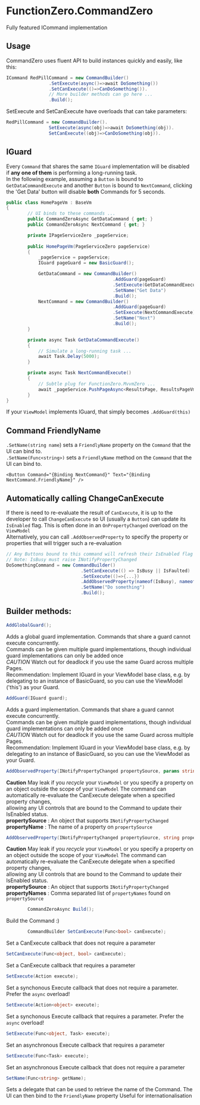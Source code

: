 # FunctionZero.CommandZero
Fully featured ICommand implementation


## Usage

CommandZero uses fluent API to build instances quickly and easily, like this:  
```csharp
ICommand RedPillCommand = new CommandBuilder()
                .SetExecute(async()=>await DoSomething())
                .SetCanExecute(()=>CanDoSomething()).
                // More builder methods can go here ...
                .Build(); 
```

SetExecute and SetCanExecute have overloads that can take parameters:
```csharp
RedPillCommand = new CommandBuilder().
                SetExecute(async(obj)=>await DoSomething(obj)).
                SetCanExecute((obj)=>CanDoSomething(obj)).
```

## IGuard
Every `Command` that shares the same `IGuard` implementation will be disabled if **any one of them** is performing a long-running task.<br/>
In the following example, assuming a `Button` is bound to `GetDataCommandExecute` and another `Button` is bound to `NextCommand`, 
clicking the 'Get Data' button will disable **both** Commands for 5 seconds.
```csharp
public class HomePageVm : BaseVm
{
        // UI binds to these commands ...
        public CommandZeroAsync GetDataCommand { get; }
        public CommandZeroAsync NextCommand { get; }

        private IPageServiceZero _pageService;
    
        public HomePageVm(PageServiceZero pageService)
        {
            _pageService = pageService;
            IGuard pageGuard = new BasicGuard();

            GetDataCommand = new CommandBuilder()
                                        .AddGuard(pageGuard)
                                        .SetExecute(GetDataCommandExecute)
                                        .SetName("Get Data")
                                        .Build();
            NextCommand = new CommandBuilder()
                                        .AddGuard(pageGuard)
                                        .SetExecute(NextCommandExecute)
                                        .SetName("Next")
                                        .Build();
        }

        private async Task GetDataCommandExecute()
        {
            // Simulate a long-running task ...
            await Task.Delay(5000);
        }

        private async Task NextCommandExecute()
        {
            // Subtle plug for FunctionZero.MvvmZero ...
            await _pageService.PushPageAsync<ResultsPage, ResultsPageVm>((vm)=>vm.SetState("Message from HomePageVm!!"));
        }
}
```

If your `ViewModel` implements IGuard, that simply becomes `.AddGuard(this)`

## Command FriendlyName
`.SetName(string name`) sets a `FriendlyName` property on the `Command` that the UI can bind to.<br/>
`.SetName(Func<string>)` sets a `FriendlyName` method on the `Command` that the UI can bind to.
```xaml
<Button Command="{Binding NextCommand}" Text="{Binding NextCommand.FriendlyName}" />
```

## Automatically calling ChangeCanExecute
If there is need to re-evaluate the result of `CanExecute`, it is up to the developer to call `ChangeCanExecute` 
so UI (usually a `Button`) can update its `IsEnabled` flag. This is often done in an `OnPropertyChanged` overload on the `ViewModel`<br/>
Alternatively, you can call `.AddObservedProperty` to specify the property or properties that will trigger such a re-evaluation
```csharp
// Any Buttons bound to this command will refresh their IsEnabled flag if IsBusy or IsFaulted changes. 
// Note: IsBusy must raise INotifyPropertyChanged
DoSomethingCommand = new CommandBuilder()
                            .SetCanExecute(() => IsBusy || IsFaulted)
                            .SetExecute(()=>{...})
                            .AddObservedProperty(nameof(IsBusy), nameof(IsFaulted))
                            .SetName("Do something")
                            .Build();
```

## Builder methods:
```csharp
AddGlobalGuard();
```
Adds a global guard implementation. Commands that share a guard cannot execute concurrently.<br/>
Commands can be given multiple guard implementations, though individual guard implementations
can only be added once<br/>
*CAUTION* Watch out for deadlock if you use the same Guard across multiple Pages.<br/>
Recommendation: Implement IGuard in your ViewModel base class, e.g. by delegating to an instance of BasicGuard, so you can use the ViewModel ('this') as your Guard.<br/> 

```csharp
AddGuard(IGuard guard);
```
Adds a guard implementation. Commands that share a guard cannot execute concurrently.<br/>
Commands can be given multiple guard implementations, though individual guard implementations
can only be added once<br/>
*CAUTION* Watch out for deadlock if you use the same Guard across multiple Pages.<br/>
Recommendation: Implement IGuard in your ViewModel base class, e.g. by delegating to an instance of BasicGuard, so you can use the ViewModel as your Guard.<br/>
  
```csharp
AddObservedProperty(INotifyPropertyChanged propertySource, params string[] propertyNames);
```
**Caution** May leak if you *recycle* your `ViewModel` or you specify a property on an object outside the scope of your `ViewModel`
The command can automatically re-evaluate the <c>CanExecute</c> delegate when a specified property changes,<br/>
allowing any UI controls that are bound to the Command to update their IsEnabled status.<br/>
**propertySource** : An object that supports `INotifyPropertyChanged`<br/>
**propertyName** : The name of a property on `propertySource`
```csharp
AddObservedProperty(INotifyPropertyChanged propertySource, string propertyName);
```
**Caution** May leak if you *recycle* your `ViewModel` or you specify a property on an object outside the scope of your `ViewModel`
The command can automatically re-evaluate the <c>CanExecute</c> delegate when a specified property changes,<br/>
allowing any UI controls that are bound to the Command to update their IsEnabled status.<br/>
**propertySource** : An object that supports `INotifyPropertyChanged`<br/>
**propertyNames** : Comma separated list of `propertyNames` found on `propertySource`
```csharp
        CommandZeroAsync Build();
```
Build the Command :)
```csharp
        CommandBuilder SetCanExecute(Func<bool> canExecute);
```
Set a CanExecute callback that does not require a parameter
```csharp
SetCanExecute(Func<object, bool> canExecute);
```
Set a CanExecute callback that requires a parameter
```csharp
SetExecute(Action execute);
```
Set a synchonous Execute callback that does not require a parameter. Prefer the `async` overload!
```csharp
SetExecute(Action<object> execute);
```
Set a synchonous Execute callback that requires a parameter. Prefer the `async` overload!
```csharp
SetExecute(Func<object, Task> execute);
```
Set an asynchronous Execute callback that requires a parameter
```csharp
SetExecute(Func<Task> execute);
```
Set an asynchronous Execute callback that does not require a parameter
```csharp
SetName(Func<string> getName);
```
Sets a delegate that can be used to retrieve the name of the Command. The UI can then bind to the `FriendlyName` property
Useful for internationalisation
```csharp

